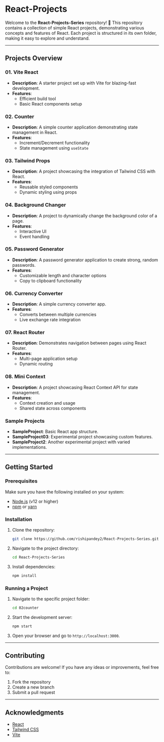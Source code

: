 # React-Projects

Welcome to the **React-Projects-Series** repository! 🎉 This repository contains a collection of simple React projects, demonstrating various concepts and features of React. Each project is structured in its own folder, making it easy to explore and understand.

---

## Projects Overview

### 01. Vite React
- **Description**: A starter project set up with Vite for blazing-fast development.
- **Features**: 
  - Efficient build tool
  - Basic React components setup

### 02. Counter
- **Description**: A simple counter application demonstrating state management in React.
- **Features**: 
  - Increment/Decrement functionality
  - State management using `useState`

### 03. Tailwind Props
- **Description**: A project showcasing the integration of Tailwind CSS with React.
- **Features**: 
  - Reusable styled components
  - Dynamic styling using props

### 04. Background Changer
- **Description**: A project to dynamically change the background color of a page.
- **Features**: 
  - Interactive UI
  - Event handling

### 05. Password Generator
- **Description**: A password generator application to create strong, random passwords.
- **Features**: 
  - Customizable length and character options
  - Copy to clipboard functionality

### 06. Currency Converter
- **Description**: A simple currency converter app.
- **Features**: 
  - Converts between multiple currencies
  - Live exchange rate integration

### 07. React Router
- **Description**: Demonstrates navigation between pages using React Router.
- **Features**: 
  - Multi-page application setup
  - Dynamic routing

### 08. Mini Context
- **Description**: A project showcasing React Context API for state management.
- **Features**: 
  - Context creation and usage
  - Shared state across components

### Sample Projects
- **SampleProject**: Basic React app structure.
- **SampleProject03**: Experimental project showcasing custom features.
- **SampleProject2**: Another experimental project with varied implementations.

---

## Getting Started

### Prerequisites
Make sure you have the following installed on your system:
- [Node.js](https://nodejs.org/) (v12 or higher)
- [npm](https://www.npmjs.com/) or [yarn](https://yarnpkg.com/)

### Installation
1. Clone the repository:
   ```bash
   git clone https://github.com/rishipandey2/React-Projects-Series.git
   ```
2. Navigate to the project directory:
   ```bash
   cd React-Projects-Series
   ```
3. Install dependencies:
   ```bash
   npm install
   ```

### Running a Project
1. Navigate to the specific project folder:
   ```bash
   cd 02counter
   ```
2. Start the development server:
   ```bash
   npm start
   ```
3. Open your browser and go to `http://localhost:3000`.

---

## Contributing

Contributions are welcome! If you have any ideas or improvements, feel free to:
1. Fork the repository
2. Create a new branch
3. Submit a pull request



---

## Acknowledgments
- [React](https://reactjs.org/)
- [Tailwind CSS](https://tailwindcss.com/)
- [Vite](https://vitejs.dev/)



